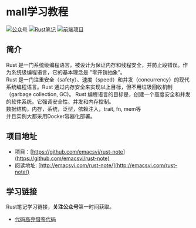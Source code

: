 # mall学习教程
<p>
<a href="#?id=公众号"><img src="http://macro-oss.oss-cn-shenzhen.aliyuncs.com/mall/badge/%E5%85%AC%E4%BC%97%E5%8F%B7-macrozheng-blue.svg" alt="公众号"></a>
<a href="https://github.com/macrozheng/mall"><img src="http://macro-oss.oss-cn-shenzhen.aliyuncs.com/mall/badge/%E5%90%8E%E5%8F%B0%E9%A1%B9%E7%9B%AE-mall-blue.svg" alt="Rust笔记"></a>
<a href="https://github.com/macrozheng/mall-admin-web"><img src="http://macro-oss.oss-cn-shenzhen.aliyuncs.com/mall/badge/%E5%89%8D%E7%AB%AF%E9%A1%B9%E7%9B%AE-mall--admin--web-green.svg" alt="前端项目"></a>
</p>

## 简介
Rust 是一门系统级编程语言，被设计为保证内存和线程安全，并防止段错误。作为系统级编程语言，它的基本理念是 "零开销抽象"。  
Rust 是一门注重安全（safety）、速度（speed）和并发（concurrency）的现代系统编程语言。Rust 通过内存安全来实现以上目标，但不用垃圾回收机制（garbage collection, GC)。
Rust 编程语言的目标是，创建一个高度安全和并发的软件系统。它强调安全性、并发和内存控制。  
数据结构，内存，系统，泛型，依赖注入，trait, fn, mem等  
并且实例大都采用Docker容器化部署。

## 项目地址
- 项目：[https://github.com/emacsvi/rust-note](https://github.com/emacsvi/rust-note)
- 阅读地址: [http://emacsvi.com/rust-note/](http://emacsvi.com/rust-note/)

## 学习链接

Rust笔记学习链接，**关注公众号**第一时间获取。

- [代码高亮借鉴代码](https://github.com/PrismJS/prism/tree/gh-pages/components)

